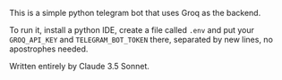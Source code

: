 This is a simple python telegram bot that uses Groq as the backend.

To run it, install a python IDE, create a file called `.env` and put your `GROQ_API_KEY` and `TELEGRAM_BOT_TOKEN` there, separated by new lines, no apostrophes needed.

Written entirely by Claude 3.5 Sonnet.